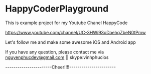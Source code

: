# HappyCoderPlayground
This is example project for my Youtube Chanel HappyCode 

https://www.youtube.com/channel/UC-3HWj93oDaehqZbeN0tPmw

Let's follow me and make some awesome iOS and Android app 

If you have any question, please contact me via nguyenphucdev@gmail.com || skype:vinhphucios

-----------------------Cheer!!!!-----------------------
